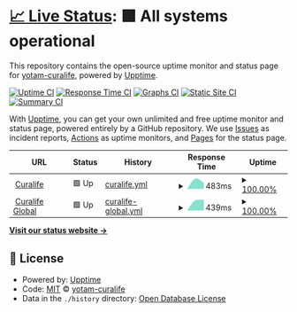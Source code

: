 # [📈 Live Status](https://uptime.curalife.com): <!--live status--> **🟩 All systems operational**

This repository contains the open-source uptime monitor and status page for [yotam-curalife](curalife.com), powered by [Upptime](https://github.com/upptime/upptime).

[![Uptime CI](https://github.com/yotamcuralife/upptime/workflows/Uptime%20CI/badge.svg)](https://github.com/yotamcuralife/upptime/actions?query=workflow%3A%22Uptime+CI%22)
[![Response Time CI](https://github.com/yotamcuralife/upptime/workflows/Response%20Time%20CI/badge.svg)](https://github.com/yotamcuralife/upptime/actions?query=workflow%3A%22Response+Time+CI%22)
[![Graphs CI](https://github.com/yotamcuralife/upptime/workflows/Graphs%20CI/badge.svg)](https://github.com/yotamcuralife/upptime/actions?query=workflow%3A%22Graphs+CI%22)
[![Static Site CI](https://github.com/yotamcuralife/upptime/workflows/Static%20Site%20CI/badge.svg)](https://github.com/yotamcuralife/upptime/actions?query=workflow%3A%22Static+Site+CI%22)
[![Summary CI](https://github.com/yotamcuralife/upptime/workflows/Summary%20CI/badge.svg)](https://github.com/yotamcuralife/upptime/actions?query=workflow%3A%22Summary+CI%22)

With [Upptime](https://upptime.js.org), you can get your own unlimited and free uptime monitor and status page, powered entirely by a GitHub repository. We use [Issues](https://github.com/yotamcuralife/upptime/issues) as incident reports, [Actions](https://github.com/yotamcuralife/upptime/actions) as uptime monitors, and [Pages](https://uptime.curalife.com) for the status page.

<!--start: status pages-->
<!-- This summary is generated by Upptime (https://github.com/upptime/upptime) -->
<!-- Do not edit this manually, your changes will be overwritten -->
<!-- prettier-ignore -->
| URL | Status | History | Response Time | Uptime |
| --- | ------ | ------- | ------------- | ------ |
| <img alt="" src="https://icons.duckduckgo.com/ip3/www.curalife.com.ico" height="13"> [Curalife](https://www.curalife.com) | 🟩 Up | [curalife.yml](https://github.com/yotamcuralife/upptime/commits/HEAD/history/curalife.yml) | <details><summary><img alt="Response time graph" src="./graphs/curalife/response-time-week.png" height="20"> 483ms</summary><br><a href="https://yotamcuralife.github.io/upptime/history/curalife"><img alt="Response time 483" src="https://img.shields.io/endpoint?url=https%3A%2F%2Fraw.githubusercontent.com%2Fyotamcuralife%2Fupptime%2FHEAD%2Fapi%2Fcuralife%2Fresponse-time.json"></a><br><a href="https://yotamcuralife.github.io/upptime/history/curalife"><img alt="24-hour response time 483" src="https://img.shields.io/endpoint?url=https%3A%2F%2Fraw.githubusercontent.com%2Fyotamcuralife%2Fupptime%2FHEAD%2Fapi%2Fcuralife%2Fresponse-time-day.json"></a><br><a href="https://yotamcuralife.github.io/upptime/history/curalife"><img alt="7-day response time 483" src="https://img.shields.io/endpoint?url=https%3A%2F%2Fraw.githubusercontent.com%2Fyotamcuralife%2Fupptime%2FHEAD%2Fapi%2Fcuralife%2Fresponse-time-week.json"></a><br><a href="https://yotamcuralife.github.io/upptime/history/curalife"><img alt="30-day response time 483" src="https://img.shields.io/endpoint?url=https%3A%2F%2Fraw.githubusercontent.com%2Fyotamcuralife%2Fupptime%2FHEAD%2Fapi%2Fcuralife%2Fresponse-time-month.json"></a><br><a href="https://yotamcuralife.github.io/upptime/history/curalife"><img alt="1-year response time 483" src="https://img.shields.io/endpoint?url=https%3A%2F%2Fraw.githubusercontent.com%2Fyotamcuralife%2Fupptime%2FHEAD%2Fapi%2Fcuralife%2Fresponse-time-year.json"></a></details> | <details><summary><a href="https://yotamcuralife.github.io/upptime/history/curalife">100.00%</a></summary><a href="https://yotamcuralife.github.io/upptime/history/curalife"><img alt="All-time uptime 100.00%" src="https://img.shields.io/endpoint?url=https%3A%2F%2Fraw.githubusercontent.com%2Fyotamcuralife%2Fupptime%2FHEAD%2Fapi%2Fcuralife%2Fuptime.json"></a><br><a href="https://yotamcuralife.github.io/upptime/history/curalife"><img alt="24-hour uptime 100.00%" src="https://img.shields.io/endpoint?url=https%3A%2F%2Fraw.githubusercontent.com%2Fyotamcuralife%2Fupptime%2FHEAD%2Fapi%2Fcuralife%2Fuptime-day.json"></a><br><a href="https://yotamcuralife.github.io/upptime/history/curalife"><img alt="7-day uptime 100.00%" src="https://img.shields.io/endpoint?url=https%3A%2F%2Fraw.githubusercontent.com%2Fyotamcuralife%2Fupptime%2FHEAD%2Fapi%2Fcuralife%2Fuptime-week.json"></a><br><a href="https://yotamcuralife.github.io/upptime/history/curalife"><img alt="30-day uptime 100.00%" src="https://img.shields.io/endpoint?url=https%3A%2F%2Fraw.githubusercontent.com%2Fyotamcuralife%2Fupptime%2FHEAD%2Fapi%2Fcuralife%2Fuptime-month.json"></a><br><a href="https://yotamcuralife.github.io/upptime/history/curalife"><img alt="1-year uptime 100.00%" src="https://img.shields.io/endpoint?url=https%3A%2F%2Fraw.githubusercontent.com%2Fyotamcuralife%2Fupptime%2FHEAD%2Fapi%2Fcuralife%2Fuptime-year.json"></a></details>
| <img alt="" src="https://icons.duckduckgo.com/ip3/global.curalife.com.ico" height="13"> [Curalife Global](https://global.curalife.com) | 🟩 Up | [curalife-global.yml](https://github.com/yotamcuralife/upptime/commits/HEAD/history/curalife-global.yml) | <details><summary><img alt="Response time graph" src="./graphs/curalife-global/response-time-week.png" height="20"> 439ms</summary><br><a href="https://yotamcuralife.github.io/upptime/history/curalife-global"><img alt="Response time 439" src="https://img.shields.io/endpoint?url=https%3A%2F%2Fraw.githubusercontent.com%2Fyotamcuralife%2Fupptime%2FHEAD%2Fapi%2Fcuralife-global%2Fresponse-time.json"></a><br><a href="https://yotamcuralife.github.io/upptime/history/curalife-global"><img alt="24-hour response time 439" src="https://img.shields.io/endpoint?url=https%3A%2F%2Fraw.githubusercontent.com%2Fyotamcuralife%2Fupptime%2FHEAD%2Fapi%2Fcuralife-global%2Fresponse-time-day.json"></a><br><a href="https://yotamcuralife.github.io/upptime/history/curalife-global"><img alt="7-day response time 439" src="https://img.shields.io/endpoint?url=https%3A%2F%2Fraw.githubusercontent.com%2Fyotamcuralife%2Fupptime%2FHEAD%2Fapi%2Fcuralife-global%2Fresponse-time-week.json"></a><br><a href="https://yotamcuralife.github.io/upptime/history/curalife-global"><img alt="30-day response time 439" src="https://img.shields.io/endpoint?url=https%3A%2F%2Fraw.githubusercontent.com%2Fyotamcuralife%2Fupptime%2FHEAD%2Fapi%2Fcuralife-global%2Fresponse-time-month.json"></a><br><a href="https://yotamcuralife.github.io/upptime/history/curalife-global"><img alt="1-year response time 439" src="https://img.shields.io/endpoint?url=https%3A%2F%2Fraw.githubusercontent.com%2Fyotamcuralife%2Fupptime%2FHEAD%2Fapi%2Fcuralife-global%2Fresponse-time-year.json"></a></details> | <details><summary><a href="https://yotamcuralife.github.io/upptime/history/curalife-global">100.00%</a></summary><a href="https://yotamcuralife.github.io/upptime/history/curalife-global"><img alt="All-time uptime 100.00%" src="https://img.shields.io/endpoint?url=https%3A%2F%2Fraw.githubusercontent.com%2Fyotamcuralife%2Fupptime%2FHEAD%2Fapi%2Fcuralife-global%2Fuptime.json"></a><br><a href="https://yotamcuralife.github.io/upptime/history/curalife-global"><img alt="24-hour uptime 100.00%" src="https://img.shields.io/endpoint?url=https%3A%2F%2Fraw.githubusercontent.com%2Fyotamcuralife%2Fupptime%2FHEAD%2Fapi%2Fcuralife-global%2Fuptime-day.json"></a><br><a href="https://yotamcuralife.github.io/upptime/history/curalife-global"><img alt="7-day uptime 100.00%" src="https://img.shields.io/endpoint?url=https%3A%2F%2Fraw.githubusercontent.com%2Fyotamcuralife%2Fupptime%2FHEAD%2Fapi%2Fcuralife-global%2Fuptime-week.json"></a><br><a href="https://yotamcuralife.github.io/upptime/history/curalife-global"><img alt="30-day uptime 100.00%" src="https://img.shields.io/endpoint?url=https%3A%2F%2Fraw.githubusercontent.com%2Fyotamcuralife%2Fupptime%2FHEAD%2Fapi%2Fcuralife-global%2Fuptime-month.json"></a><br><a href="https://yotamcuralife.github.io/upptime/history/curalife-global"><img alt="1-year uptime 100.00%" src="https://img.shields.io/endpoint?url=https%3A%2F%2Fraw.githubusercontent.com%2Fyotamcuralife%2Fupptime%2FHEAD%2Fapi%2Fcuralife-global%2Fuptime-year.json"></a></details>

<!--end: status pages-->

[**Visit our status website →**](https://uptime.curalife.com)

## 📄 License

- Powered by: [Upptime](https://github.com/upptime/upptime)
- Code: [MIT](./LICENSE) © [yotam-curalife](curalife.com)
- Data in the `./history` directory: [Open Database License](https://opendatacommons.org/licenses/odbl/1-0/)
